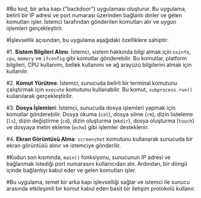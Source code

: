#Bu kod, bir arka kapı ("backdoor") uygulaması oluşturur. Bu uygulama, belirli bir IP adresi ve port numarası üzerinden bağlantı dinler ve gelen komutları işler. İstemci tarafından gönderilen komutları alır ve uygun işlemleri gerçekleştirir.

#İşlevsellik açısından, bu uygulama aşağıdaki özelliklere sahiptir:

#1. **Sistem Bilgileri Alımı**: İstemci, sistem hakkında bilgi almak için `osinfo`, `cpu`, `memory` ve `ifconfig` gibi komutlar gönderebilir. Bu komutlar, platform bilgileri, CPU kullanımı, bellek kullanımı ve ağ arayüzü bilgilerini almak için kullanılır.

#2. **Komut Yürütme**: İstemci, sunucuda belirli bir terminal komutunu çalıştırmak için `execute` komutunu kullanabilir. Bu komut, `subprocess.run()` kullanılarak gerçekleştirilir.

#3. **Dosya İşlemleri**: İstemci, sunucuda dosya işlemleri yapmak için komutlar gönderebilir. Dosya okuma (`cat`), dosya silme (`rm`), dizin listeleme (`ls`), dizin değiştirme (`cd`), dizin oluşturma (`mkdir`), dosya oluşturma (`touch`) ve dosyaya metin ekleme (`echo`) gibi işlemler desteklenir.

#4. **Ekran Görüntüsü Alma**: `screenshot` komutunu kullanarak sunucuda bir ekran görüntüsü alınır ve istemciye gönderilir.

#Kodun son kısmında, `main()` fonksiyonu, sunucunun IP adresi ve bağlanmak istediği port numarasını kullanıcıdan alır. Ardından, bir döngü içinde bağlantıyı kabul eder ve gelen komutları işler.

#Bu uygulama, temel bir arka kapı işlevselliği sağlar ve istemci ile sunucu arasında etkileşimli bir komut kabul eden basit bir iletişim protokolü kullanır.